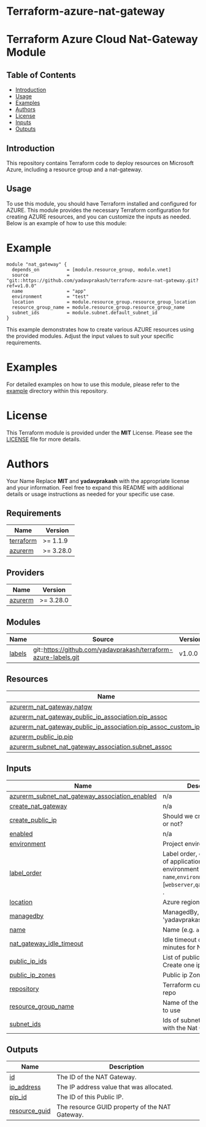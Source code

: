 # Terraform-azure-nat-gateway

# Terraform Azure Cloud Nat-Gateway Module

## Table of Contents
- [Introduction](#introduction)
- [Usage](#usage)
- [Examples](#examples)
- [Authors](#authors)
- [License](#license)
- [Inputs](#inputs)
- [Outputs](#outputs)

## Introduction
This repository contains Terraform code to deploy resources on Microsoft Azure, including a resource group and a nat-gateway.

## Usage
To use this module, you should have Terraform installed and configured for AZURE. This module provides the necessary Terraform configuration
for creating AZURE resources, and you can customize the inputs as needed. Below is an example of how to use this module:

# Example

```hcl
module "nat_gateway" {
  depends_on          = [module.resource_group, module.vnet]
  source              = "git::https://github.com/yadavprakash/terraform-azure-nat-gateway.git?ref=v1.0.0"
  name                = "app"
  environment         = "test"
  location            = module.resource_group.resource_group_location
  resource_group_name = module.resource_group.resource_group_name
  subnet_ids          = module.subnet.default_subnet_id
}
```
This example demonstrates how to create various AZURE resources using the provided modules. Adjust the input values to suit your specific requirements.

# Examples
For detailed examples on how to use this module, please refer to the [example](https://github.com/yadavprakash/terraform-azure-nat-gateway/blob/master/_example) directory within this repository.

# License
This Terraform module is provided under the **MIT** License. Please see the [LICENSE](https://github.com/yadavprakash/terraform-azure-nat-gateway/blob/master/LICENSE) file for more details.

# Authors
Your Name
Replace **MIT** and **yadavprakash** with the appropriate license and your information. Feel free to expand this README with additional details or usage instructions as needed for your specific use case.

<!-- BEGIN_TF_DOCS -->
## Requirements

| Name | Version |
|------|---------|
| <a name="requirement_terraform"></a> [terraform](#requirement\_terraform) | >= 1.1.9 |
| <a name="requirement_azurerm"></a> [azurerm](#requirement\_azurerm) | >= 3.28.0 |

## Providers

| Name | Version |
|------|---------|
| <a name="provider_azurerm"></a> [azurerm](#provider\_azurerm) | >= 3.28.0 |

## Modules

| Name | Source | Version |
|------|--------|---------|
| <a name="module_labels"></a> [labels](#module\_labels) | git::https://github.com/yadavprakash/terraform-azure-labels.git | v1.0.0 |

## Resources

| Name | Type |
|------|------|
| [azurerm_nat_gateway.natgw](https://registry.terraform.io/providers/hashicorp/azurerm/latest/docs/resources/nat_gateway) | resource |
| [azurerm_nat_gateway_public_ip_association.pip_assoc](https://registry.terraform.io/providers/hashicorp/azurerm/latest/docs/resources/nat_gateway_public_ip_association) | resource |
| [azurerm_nat_gateway_public_ip_association.pip_assoc_custom_ips](https://registry.terraform.io/providers/hashicorp/azurerm/latest/docs/resources/nat_gateway_public_ip_association) | resource |
| [azurerm_public_ip.pip](https://registry.terraform.io/providers/hashicorp/azurerm/latest/docs/resources/public_ip) | resource |
| [azurerm_subnet_nat_gateway_association.subnet_assoc](https://registry.terraform.io/providers/hashicorp/azurerm/latest/docs/resources/subnet_nat_gateway_association) | resource |

## Inputs

| Name | Description | Type | Default | Required |
|------|-------------|------|---------|:--------:|
| <a name="input_azurerm_subnet_nat_gateway_association_enabled"></a> [azurerm\_subnet\_nat\_gateway\_association\_enabled](#input\_azurerm\_subnet\_nat\_gateway\_association\_enabled) | n/a | `bool` | `true` | no |
| <a name="input_create_nat_gateway"></a> [create\_nat\_gateway](#input\_create\_nat\_gateway) | n/a | `bool` | `true` | no |
| <a name="input_create_public_ip"></a> [create\_public\_ip](#input\_create\_public\_ip) | Should we create a public IP or not? | `bool` | `true` | no |
| <a name="input_enabled"></a> [enabled](#input\_enabled) | n/a | `bool` | `true` | no |
| <a name="input_environment"></a> [environment](#input\_environment) | Project environment | `string` | `""` | no |
| <a name="input_label_order"></a> [label\_order](#input\_label\_order) | Label order, e.g. sequence of application name and environment `name`,`environment`,'attribute' [`webserver`,`qa`,`devops`,`public`,] . | `list(any)` | <pre>[<br>  "name",<br>  "environment"<br>]</pre> | no |
| <a name="input_location"></a> [location](#input\_location) | Azure region to use | `string` | `""` | no |
| <a name="input_managedby"></a> [managedby](#input\_managedby) | ManagedBy, eg 'yadavprakash'. | `string` | `""` | no |
| <a name="input_name"></a> [name](#input\_name) | Name  (e.g. `app` or `cluster`). | `string` | `""` | no |
| <a name="input_nat_gateway_idle_timeout"></a> [nat\_gateway\_idle\_timeout](#input\_nat\_gateway\_idle\_timeout) | Idle timeout configuration in minutes for Nat Gateway | `number` | `4` | no |
| <a name="input_public_ip_ids"></a> [public\_ip\_ids](#input\_public\_ip\_ids) | List of public ips to use. Create one ip if not provided | `list(string)` | `[]` | no |
| <a name="input_public_ip_zones"></a> [public\_ip\_zones](#input\_public\_ip\_zones) | Public ip Zones to configure. | `list(string)` | `null` | no |
| <a name="input_repository"></a> [repository](#input\_repository) | Terraform current module repo | `string` | `"yadavprakash"` | no |
| <a name="input_resource_group_name"></a> [resource\_group\_name](#input\_resource\_group\_name) | Name of the resource group to use | `string` | `""` | no |
| <a name="input_subnet_ids"></a> [subnet\_ids](#input\_subnet\_ids) | Ids of subnets to associate with the Nat Gateway | `string` | `""` | no |

## Outputs

| Name | Description |
|------|-------------|
| <a name="output_id"></a> [id](#output\_id) | The ID of the NAT Gateway. |
| <a name="output_ip_address"></a> [ip\_address](#output\_ip\_address) | The IP address value that was allocated. |
| <a name="output_pip_id"></a> [pip\_id](#output\_pip\_id) | The ID of this Public IP. |
| <a name="output_resource_guid"></a> [resource\_guid](#output\_resource\_guid) | The resource GUID property of the NAT Gateway. |
<!-- END_TF_DOCS -->